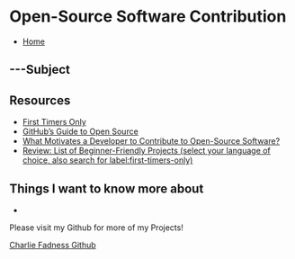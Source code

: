 # Open-Source Software Contribution

- [Home](https://fadnesscharlie.github.io/reading-notes/401/)

## ---Subject



## Resources

- [First Timers Only](https://www.firsttimersonly.com/)
- [GitHub’s Guide to Open Source](https://www.github.com/open-source)
- [What Motivates a Developer to Contribute to Open-Source Software?](https://clearcode.cc/blog/why-developers-contribute-open-source-software/)
- [Review: List of Beginner-Friendly Projects (select your language of choice, also search for label:first-timers-only)](https://github.com/search?q=label%3Agood-first-issue+archived%3Afalse)

## Things I want to know more about

- 

Please visit my Github for more of my Projects!

[Charlie Fadness Github](https://github.com/fadnesscharlie)
